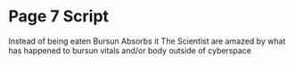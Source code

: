 # Page 7 Script
Instead of being eaten Bursun Absorbs it
The Scientist are amazed by what has happened to bursun vitals and/or body outside of cyberspace
